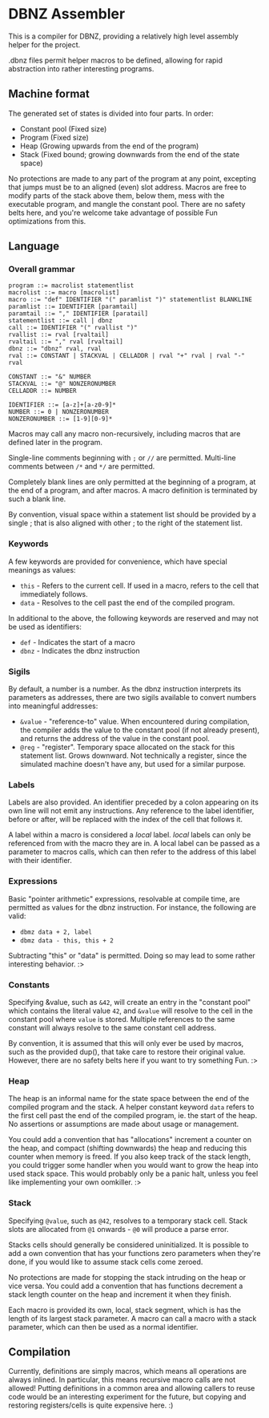 DBNZ Assembler
===

This is a compiler for DBNZ, providing a relatively high level assembly helper for the project.

.dbnz files permit helper macros to be defined, allowing for rapid abstraction into rather interesting programs.


Machine format
---

The generated set of states is divided into four parts. In order:
 * Constant pool (Fixed size)
 * Program (Fixed size)
 * Heap (Growing upwards from the end of the program)
 * Stack (Fixed bound; growing downwards from the end of the state space)

No protections are made to any part of the program at any point, excepting that jumps must be to an aligned (even) slot address.
Macros are free to modify parts of the stack above them, below them, mess with the executable program, and mangle the constant pool.
There are no safety belts here, and you're welcome take advantage of possible Fun optimizations from this.

Language
---

### Overall grammar
```
program ::= macrolist statementlist
macrolist ::= macro [macrolist]
macro ::= "def" IDENTIFIER "(" paramlist ")" statementlist BLANKLINE
paramlist ::= IDENTIFIER [paramtail]
paramtail ::= "," IDENTIFIER [paratail]
statementlist ::= call | dbnz
call ::= IDENTIFIER "(" rvallist ")"
rvallist ::= rval [rvaltail]
rvaltail ::= "," rval [rvaltail]
dbnz ::= "dbnz" rval, rval
rval ::= CONSTANT | STACKVAL | CELLADDR | rval "+" rval | rval "-" rval

CONSTANT ::= "&" NUMBER
STACKVAL ::= "@" NONZERONUMBER
CELLADDR ::= NUMBER

IDENTIFIER ::= [a-z]+[a-z0-9]*
NUMBER ::= 0 | NONZERONUMBER
NONZERONUMBER ::= [1-9][0-9]*
```

Macros may call any macro non-recursively, including macros that are defined later in the program.

Single-line comments beginning with `;` or `//` are permitted. Multi-line comments between `/*` and `*/` are permitted.

Completely blank lines are only permitted at the beginning of a program, at the end of a program, and after macros. A macro definition is terminated by such a blank line.

By convention, visual space within a statement list should be provided by a single ; that is also aligned with other ; to the right of the statement list.

### Keywords
A few keywords are provided for convenience, which have special meanings as values:
 * `this` - Refers to the current cell. If used in a macro, refers to the cell that immediately follows.
 * `data` - Resolves to the cell past the end of the compiled program.

In additional to the above, the following keywords are reserved and may not be used as identifiers:
 * `def` - Indicates the start of a macro
 * `dbnz` - Indicates the dbnz instruction

### Sigils
By default, a number is a number. As the dbnz instruction interprets its parameters as addresses, there are two sigils available to convert numbers into meaningful addresses:
 - `&value` - "reference-to" value. When encountered during compilation, the compiler adds the value to the constant pool (if not already present), and returns the address of the value in the constant pool.
 - `@reg` - "register". Temporary space allocated on the stack for this statement list. Grows downward. Not technically a register, since the simulated machine doesn't have any, but used for a similar purpose.


### Labels
Labels are also provided. An identifier preceded by a colon appearing on its own line will not emit any instructions.
Any reference to the label identifier, before or after, will be replaced with the index of the cell that follows it.

A label within a macro is considered a *local* label. *local* labels can only be referenced from with the macro they are in. A local label can be passed as a parameter to macros calls, which can then refer to the address of this label with their identifier.

### Expressions
Basic "pointer arithmetic" expressions, resolvable at compile time, are permitted as values for the dbnz instruction. For instance, the following are valid:
 * `dbmz data + 2, label`
 * `dbmz data - this, this + 2`

Subtracting "this" or "data" is permitted. Doing so may lead to some rather interesting behavior. :>

### Constants
Specifying &value, such as `&42`, will create an entry in the "constant pool" which contains the literal value `42`, and `&value` will resolve to the cell in the constant pool where `value` is stored. Multiple references to the same constant will always resolve to the same constant cell address.

By convention, it is assumed that this will only ever be used by macros, such as the provided dup(), that take care to restore their original value. However, there are no safety belts here if you want to try something Fun. :>

### Heap
The heap is an informal name for the state space between the end of the compiled program and the stack. A helper constant keyword `data` refers to the first cell past the end of the compiled program, ie. the start of the heap. No assertions or assumptions are made about usage or management.

You could add a convention that has "allocations" increment a counter on the heap, and compact (shifting downwards) the heap and reducing this counter when memory is freed. If you also keep track of the stack length, you could trigger some handler when you would want to grow the heap into used stack space. This would probably only be a panic halt, unless you feel like implementing your own oomkiller. :>

### Stack
Specifying `@value`, such as `@42`, resolves to a temporary stack cell. Stack slots are allocated from `@1` onwards - `@0` will produce a parse error.

Stacks cells should generally be considered uninitialized. It is possible to add a own convention that has your functions zero parameters when they're done, if you would like to assume stack cells come zeroed.

No protections are made for stopping the stack intruding on the heap or vice versa. You could add a convention that has functions decrement a stack length counter on the heap and increment it when they finish.

Each macro is provided its own, local, stack segment, which is has the length of its largest stack parameter. A macro can call a macro with a stack parameter, which can then be used as a normal identifier.

Compilation
---

Currently, definitions are simply macros, which means all operations are always inlined.
In particular, this means recursive macro calls are not allowed!
Putting definitions in a common area and allowing callers to reuse code would be an interesting experiment for the future, but copying and restoring registers/cells is quite expensive here. :)

